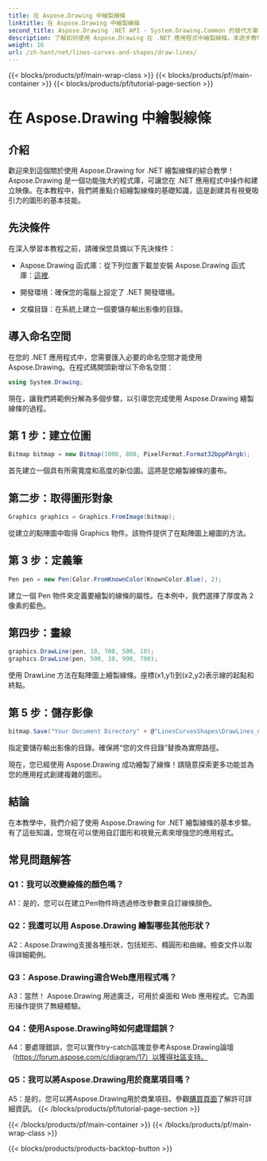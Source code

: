 ```yaml
---
title: 在 Aspose.Drawing 中繪製線條
linktitle: 在 Aspose.Drawing 中繪製線條
second_title: Aspose.Drawing .NET API - System.Drawing.Common 的替代方案
description: 了解如何使用 Aspose.Drawing 在 .NET 應用程式中繪製線條。本逐步教學將引導您完成製作精美圖形的過程。
weight: 16
url: /zh-hant/net/lines-curves-and-shapes/draw-lines/
---
```


{{< blocks/products/pf/main-wrap-class >}}
{{< blocks/products/pf/main-container >}}
{{< blocks/products/pf/tutorial-page-section >}}

# 在 Aspose.Drawing 中繪製線條

## 介紹

歡迎來到這個關於使用 Aspose.Drawing for .NET 繪製線條的綜合教學！ Aspose.Drawing 是一個功能強大的程式庫，可讓您在 .NET 應用程式中操作和建立映像。在本教程中，我們將重點介紹繪製線條的基礎知識，這是創建具有視覺吸引力的圖形的基本技能。

## 先決條件

在深入學習本教程之前，請確保您具備以下先決條件：

-  Aspose.Drawing 函式庫：從下列位置下載並安裝 Aspose.Drawing 函式庫：[這裡](https://releases.aspose.com/drawing/net/).

- 開發環境：確保您的電腦上設定了 .NET 開發環境。

- 文檔目錄：在系統上建立一個要儲存輸出影像的目錄。

## 導入命名空間

在您的 .NET 應用程式中，您需要匯入必要的命名空間才能使用 Aspose.Drawing。在程式碼開頭新增以下命名空間：

```csharp
using System.Drawing;
```

現在，讓我們將範例分解為多個步驟，以引導您完成使用 Aspose.Drawing 繪製線條的過程。

## 第 1 步：建立位圖

```csharp
Bitmap bitmap = new Bitmap(1000, 800, PixelFormat.Format32bppPArgb);
```

首先建立一個具有所需寬度和高度的新位圖。這將是您繪製線條的畫布。

## 第二步：取得圖形對象

```csharp
Graphics graphics = Graphics.FromImage(bitmap);
```

從建立的點陣圖中取得 Graphics 物件。該物件提供了在點陣圖上繪圖的方法。

## 第 3 步：定義筆

```csharp
Pen pen = new Pen(Color.FromKnownColor(KnownColor.Blue), 2);
```

建立一個 Pen 物件來定義要繪製的線條的屬性。在本例中，我們選擇了厚度為 2 像素的藍色。

## 第四步：畫線

```csharp
graphics.DrawLine(pen, 10, 700, 500, 10);
graphics.DrawLine(pen, 500, 10, 990, 700);
```

使用 DrawLine 方法在點陣圖上繪製線條。座標(x1,y1)到(x2,y2)表示線的起點和終點。

## 第 5 步：儲存影像

```csharp
bitmap.Save("Your Document Directory" + @"LinesCurvesShapes\DrawLines_out.png");
```

指定要儲存輸出影像的目錄。確保將“您的文件目錄”替換為實際路徑。

現在，您已經使用 Aspose.Drawing 成功繪製了線條！請隨意探索更多功能並為您的應用程式創建複雜的圖形。

## 結論

在本教學中，我們介紹了使用 Aspose.Drawing for .NET 繪製線條的基本步驟。有了這些知識，您現在可以使用自訂圖形和視覺元素來增強您的應用程式。

## 常見問題解答

### Q1：我可以改變線條的顏色嗎？

A1：是的，您可以在建立Pen物件時透過修改參數來自訂線條顏色。

### Q2：我還可以用 Aspose.Drawing 繪製哪些其他形狀？

A2：Aspose.Drawing支援各種形狀，包括矩形、橢圓形和曲線。檢查文件以取得詳細範例。

### Q3：Aspose.Drawing適合Web應用程式嗎？

A3：當然！ Aspose.Drawing 用途廣泛，可用於桌面和 Web 應用程式。它為圖形操作提供了無縫體驗。

### Q4：使用Aspose.Drawing時如何處理錯誤？

A4：要處理錯誤，您可以實作try-catch區塊並參考Aspose.Drawing論壇（https://forum.aspose.com/c/diagram/17）以獲得社區支持。

### Q5：我可以將Aspose.Drawing用於商業項目嗎？

 A5：是的，您可以將Aspose.Drawing用於商業項目。參觀[購買頁面](https://purchase.aspose.com/buy)了解許可詳細資訊。
{{< /blocks/products/pf/tutorial-page-section >}}

{{< /blocks/products/pf/main-container >}}
{{< /blocks/products/pf/main-wrap-class >}}

{{< blocks/products/products-backtop-button >}}
